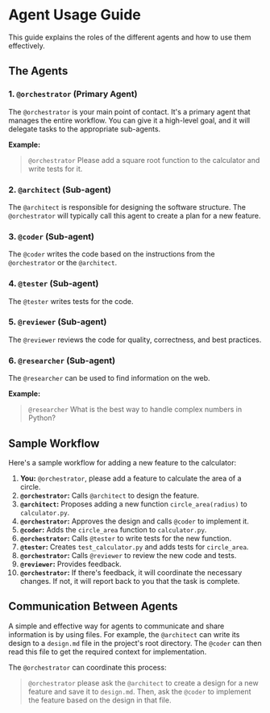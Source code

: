# Agent Usage Guide

This guide explains the roles of the different agents and how to use them effectively.

## The Agents

### 1. `@orchestrator` (Primary Agent)

The `@orchestrator` is your main point of contact. It's a primary agent that manages the entire workflow. You can give it a high-level goal, and it will delegate tasks to the appropriate sub-agents.

**Example:**
> `@orchestrator` Please add a square root function to the calculator and write tests for it.

### 2. `@architect` (Sub-agent)

The `@architect` is responsible for designing the software structure. The `@orchestrator` will typically call this agent to create a plan for a new feature.

### 3. `@coder` (Sub-agent)

The `@coder` writes the code based on the instructions from the `@orchestrator` or the `@architect`.

### 4. `@tester` (Sub-agent)

The `@tester` writes tests for the code.

### 5. `@reviewer` (Sub-agent)

The `@reviewer` reviews the code for quality, correctness, and best practices.

### 6. `@researcher` (Sub-agent)

The `@researcher` can be used to find information on the web.

**Example:**
> `@researcher` What is the best way to handle complex numbers in Python?

## Sample Workflow

Here's a sample workflow for adding a new feature to the calculator:

1.  **You:** `@orchestrator`, please add a feature to calculate the area of a circle.
2.  **`@orchestrator`:** Calls `@architect` to design the feature.
3.  **`@architect`:** Proposes adding a new function `circle_area(radius)` to `calculator.py`.
4.  **`@orchestrator`:** Approves the design and calls `@coder` to implement it.
5.  **`@coder`:** Adds the `circle_area` function to `calculator.py`.
6.  **`@orchestrator`:** Calls `@tester` to write tests for the new function.
7.  **`@tester`:** Creates `test_calculator.py` and adds tests for `circle_area`.
8.  **`@orchestrator`:** Calls `@reviewer` to review the new code and tests.
9.  **`@reviewer`:** Provides feedback.
10. **`@orchestrator`:** If there's feedback, it will coordinate the necessary changes. If not, it will report back to you that the task is complete.

## Communication Between Agents

A simple and effective way for agents to communicate and share information is by using files. For example, the `@architect` can write its design to a `design.md` file in the project's root directory. The `@coder` can then read this file to get the required context for implementation.

The `@orchestrator` can coordinate this process:

> `@orchestrator` please ask the `@architect` to create a design for a new feature and save it to `design.md`. Then, ask the `@coder` to implement the feature based on the design in that file.
